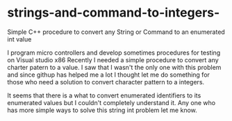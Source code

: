 # strings-and-command-to-integers-
Simple C++ procedure to convert any String or Command to an enumerated int value 

I program micro controllers and develop sometimes procedures for testing on Visual studio x86
Recently I needed a simple procedure to convert any charter patern to a value. I saw that I wasn't 
the only one with this problem and since githup has helped me a lot I thought let me do something 
for those who need a solution to convert character pattern to a integers.

It seems that there is a what to convert enumerated identifiers to its enumerated values but I couldn't 
completely understand it. Any one who has more simple ways to solve this string int problem let me know.
